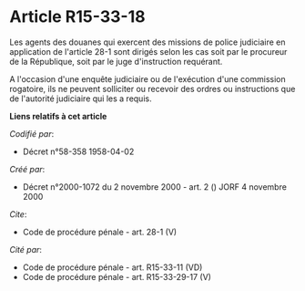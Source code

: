 # Article R15-33-18

Les agents des douanes qui exercent des missions de police judiciaire en application de l'article 28-1 sont dirigés selon les
cas soit par le procureur de la République, soit par le juge d'instruction requérant. 

A l'occasion d'une enquête judiciaire ou de l'exécution d'une commission rogatoire, ils ne peuvent solliciter ou recevoir des
ordres ou instructions que de l'autorité judiciaire qui les a requis.

**Liens relatifs à cet article**

_Codifié par_:

  - Décret n°58-358 1958-04-02

_Créé par_:

  - Décret n°2000-1072 du 2 novembre 2000 - art. 2 () JORF 4 novembre 2000

_Cite_:

  - Code de procédure pénale - art. 28-1 (V)

_Cité par_:

  - Code de procédure pénale - art. R15-33-11 (VD)
  - Code de procédure pénale - art. R15-33-29-17 (V)
